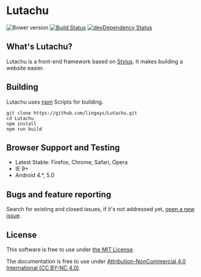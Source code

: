 Lutachu
===
![Bower version](https://img.shields.io/badge/bower-2.0.0-blue.svg)
[![Build Status](https://travis-ci.org/lingoys/Lutachu.svg?branch=master)](https://travis-ci.org/lingoys/Lutachu)
[![devDependency Status](https://david-dm.org/lingoys/lutachu/dev-status.svg)](https://david-dm.org/lingoys/lutachu#info=devDependencies)

## What's Lutachu?
Lutachu is a front-end framework based on [Stylus](https://github.com/stylus/stylus). It makes building a website easier.

## Building
Lutachu uses [npm](https://www.npmjs.com) Scripts for building.

```
git clone https://github.com/lingoys/Lutachu.git
cd Lutachu
npm install
npm run build
```

## Browser Support and Testing
* Latest Stable: Firefox, Chrome, Safari, Opera
* IE 9+
* Android 4.*, 5.0

## Bugs and feature reporting
Search for existing and closed issues, if it's not addressed yet, [open a new issue](https://github.com/lingoys/lutachu/issues/new).

## License
This software is free to use under [the MIT License](https://github.com/lingoys/lutachu/blob/master/LICENSE.md).

The documentation is free to use under [Attribution-NonCommercial 4.0 International (CC BY-NC 4.0)](http://creativecommons.org/licenses/by-nc/4.0/).
